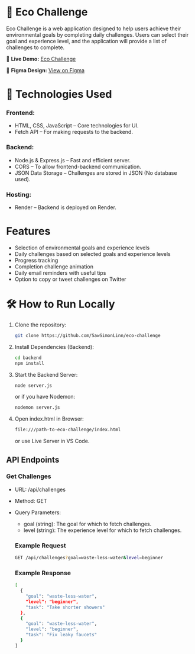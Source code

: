 # 🌱 Eco Challenge

Eco Challenge is a web application designed to help users achieve their environmental goals by completing daily challenges. Users can select their goal and experience level, and the application will provide a list of challenges to complete.

🔗 **Live Demo:** [Eco Challenge](http://ecochallenge.online/)

🎨 **Figma Design:** [View on Figma](https://www.figma.com/design/tSYeZDUjFOZ7G8ZbRsG767/Eco-Challenge?node-id=7-510&t=5AUftirmnV0np0ku-1)

<!-- ## 📂 Project Structure -->

# 🚀 Technologies Used

### Frontend:

- HTML, CSS, JavaScript – Core technologies for UI.
- Fetch API – For making requests to the backend.

### Backend:

- Node.js & Express.js – Fast and efficient server.
- CORS – To allow frontend-backend communication.
- JSON Data Storage – Challenges are stored in JSON (No database used).

### Hosting:

- Render – Backend is deployed on Render.

# Features

- Selection of environmental goals and experience levels
- Daily challenges based on selected goals and experience levels
- Progress tracking
- Completion challenge animation
- Daily email reminders with useful tips
- Option to copy or tweet challenges on Twitter

# 🛠️ How to Run Locally

1.  Clone the repository:

    ```bash
    git clone https://github.com/SawSimonLinn/eco-challenge
    ```

2.  Install Dependencies (Backend):

    ```bash
    cd backend
    npm install
    ```

3.  Start the Backend Server:

    ```bash
    node server.js
    ```

    or if you have Nodemon:

    ```bash
    nodemon server.js
    ```

4.  Open index.html in Browser:

    ```bash
    file:///path-to-eco-challenge/index.html
    ```

    or use Live Server in VS Code.

## API Endpoints

### Get Challenges

- URL: /api/challenges
- Method: GET
- Query Parameters:

  - goal (string): The goal for which to fetch challenges.
  - level (string): The experience level for which to fetch challenges.

  ### Example Request

  ```bash
  GET /api/challenges?goal=waste-less-water&level=beginner
  ```

  ### Example Response

  ```bash
  [
    {
      "goal": "waste-less-water",
      "level": "beginner",
      "task": "Take shorter showers"
    },
    {
      "goal": "waste-less-water",
      "level": "beginner",
      "task": "Fix leaky faucets"
    }
  ]
  ```
